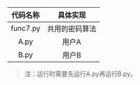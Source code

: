 | 代码名称 |    具体实现    |
| :------: | :------------: |
| func7.py | 共用的密码算法 |
|   A.py   |     用户A      |
|   B.py   |     用户B      |

> 注：运行时需要先运行A.py再运行B.py。
